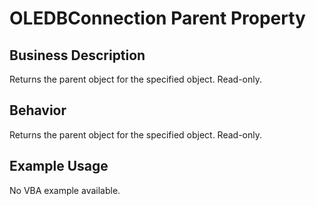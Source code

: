 # OLEDBConnection Parent Property

## Business Description
Returns the parent object for the specified object. Read-only.

## Behavior
Returns the parent object for the specified object. Read-only.

## Example Usage
No VBA example available.